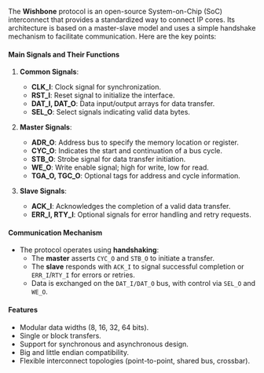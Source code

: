 The **Wishbone** protocol is an open-source System-on-Chip (SoC) interconnect that provides a standardized way to connect IP cores. Its architecture is based on a master-slave model and uses a simple handshake mechanism to facilitate communication. Here are the key points:

#### Main Signals and Their Functions

1. **Common Signals**:
    
    - **CLK_I**: Clock signal for synchronization.
    - **RST_I**: Reset signal to initialize the interface.
    - **DAT_I, DAT_O**: Data input/output arrays for data transfer.
    - **SEL_O**: Select signals indicating valid data bytes.
2. **Master Signals**:
    
    - **ADR_O**: Address bus to specify the memory location or register.
    - **CYC_O**: Indicates the start and continuation of a bus cycle.
    - **STB_O**: Strobe signal for data transfer initiation.
    - **WE_O**: Write enable signal; high for write, low for read.
    - **TGA_O, TGC_O**: Optional tags for address and cycle information.
3. **Slave Signals**:
    
    - **ACK_I**: Acknowledges the completion of a valid data transfer.
    - **ERR_I, RTY_I**: Optional signals for error handling and retry requests.

#### Communication Mechanism

- The protocol operates using **handshaking**:
    - The **master** asserts `CYC_O` and `STB_O` to initiate a transfer.
    - The **slave** responds with `ACK_I` to signal successful completion or `ERR_I`/`RTY_I` for errors or retries.
    - Data is exchanged on the `DAT_I/DAT_O` bus, with control via `SEL_O` and `WE_O`.

#### Features

- Modular data widths (8, 16, 32, 64 bits).
- Single or block transfers.
- Support for synchronous and asynchronous design.
- Big and little endian compatibility.
- Flexible interconnect topologies (point-to-point, shared bus, crossbar).